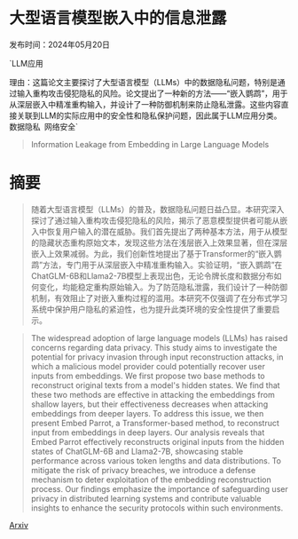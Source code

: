 # 大型语言模型嵌入中的信息泄露

发布时间：2024年05月20日

`LLM应用

理由：这篇论文主要探讨了大型语言模型（LLMs）中的数据隐私问题，特别是通过输入重构攻击侵犯隐私的风险。论文提出了一种新的方法——“嵌入鹦鹉”，用于从深层嵌入中精准重构输入，并设计了一种防御机制来防止隐私泄露。这些内容直接关联到LLM的实际应用中的安全性和隐私保护问题，因此属于LLM应用分类。` `数据隐私` `网络安全`

> Information Leakage from Embedding in Large Language Models

# 摘要

> 随着大型语言模型（LLMs）的普及，数据隐私问题日益凸显。本研究深入探讨了通过输入重构攻击侵犯隐私的风险，揭示了恶意模型提供者可能从嵌入中恢复用户输入的潜在威胁。我们首先提出了两种基本方法，用于从模型的隐藏状态重构原始文本，发现这些方法在浅层嵌入上效果显著，但在深层嵌入上效果减弱。为此，我们创新性地提出了基于Transformer的“嵌入鹦鹉”方法，专门用于从深层嵌入中精准重构输入。实验证明，“嵌入鹦鹉”在ChatGLM-6B和Llama2-7B模型上表现出色，无论令牌长度和数据分布如何变化，均能稳定重构原始输入。为了防范隐私泄露，我们设计了一种防御机制，有效阻止了对嵌入重构过程的滥用。本研究不仅强调了在分布式学习系统中保护用户隐私的紧迫性，也为提升此类环境的安全性提供了重要启示。

> The widespread adoption of large language models (LLMs) has raised concerns regarding data privacy. This study aims to investigate the potential for privacy invasion through input reconstruction attacks, in which a malicious model provider could potentially recover user inputs from embeddings. We first propose two base methods to reconstruct original texts from a model's hidden states. We find that these two methods are effective in attacking the embeddings from shallow layers, but their effectiveness decreases when attacking embeddings from deeper layers. To address this issue, we then present Embed Parrot, a Transformer-based method, to reconstruct input from embeddings in deep layers. Our analysis reveals that Embed Parrot effectively reconstructs original inputs from the hidden states of ChatGLM-6B and Llama2-7B, showcasing stable performance across various token lengths and data distributions. To mitigate the risk of privacy breaches, we introduce a defense mechanism to deter exploitation of the embedding reconstruction process. Our findings emphasize the importance of safeguarding user privacy in distributed learning systems and contribute valuable insights to enhance the security protocols within such environments.

[Arxiv](https://arxiv.org/abs/2405.11916)